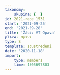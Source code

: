 ```yaml
---
taxonomy:
    skupina: {  }
id: 2021-race_1531
start: '2021-09-25'
end: '2021-09-28'
title: 'Žáci: VT Opava'
place: Opava
type: S
template: soustredeni
date: '2020-11-18'
import:
    type: members
    time: 1605697803
---
```



